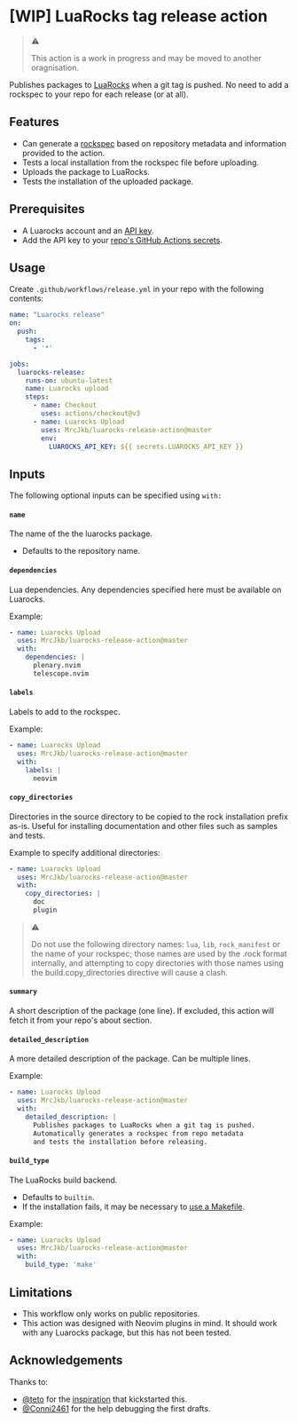 # [WIP] LuaRocks tag release action

> :warning:
>
> This action is a work in progress and may be moved to another oragnisation.

Publishes packages to [LuaRocks](https://luarocks.org/) when a git tag is pushed.
No need to add a rockspec to your repo for each release (or at all).

## Features

* Can generate a [rockspec](https://github.com/luarocks/luarocks/wiki/Rockspec-format) based on repository metadata and information provided to the action.
* Tests a local installation from the rockspec file before uploading.
* Uploads the package to LuaRocks.
* Tests the installation of the uploaded package.

## Prerequisites

* A Luarocks account and an [API key](https://luarocks.org/settings/api-keys).
* Add the API key to your [repo's GitHub Actions secrets](https://docs.github.com/en/actions/security-guides/encrypted-secrets#creating-encrypted-secrets-for-a-repository).

## Usage

Create `.github/workflows/release.yml` in your repo with the following contents:
```yaml
name: "Luarocks release"
on:
  push:
    tags:
      - '*'

jobs:
  luarocks-release:
    runs-on: ubuntu-latest
    name: Luarocks upload
    steps:
      - name: Checkout
        uses: actions/checkout@v3
      - name: Luarocks Upload
        uses: MrcJkb/luarocks-release-action@master
        env:
          LUAROCKS_API_KEY: ${{ secrets.LUAROCKS_API_KEY }}
```

## Inputs

The following optional inputs can be specified using `with:`

#### `name`

The name of the the luarocks package.

* Defaults to the repository name.

#### `dependencies`

Lua dependencies.
Any dependencies specified here must be available on Luarocks.

Example:

```yaml
- name: Luarocks Upload
  uses: MrcJkb/luarocks-release-action@master
  with:
    dependencies: |
      plenary.nvim
      telescope.nvim
```

#### `labels`

Labels to add to the rockspec.

Example:

```yaml
- name: Luarocks Upload
  uses: MrcJkb/luarocks-release-action@master
  with:
    labels: |
      neovim
```

#### `copy_directories`

Directories in the source directory to be copied to the rock installation prefix as-is. Useful for installing documentation and other files such as samples and tests.

Example to specify additional directories:

```yaml
- name: Luarocks Upload
  uses: MrcJkb/luarocks-release-action@master
  with:
    copy_directories: |
      doc
      plugin
```

> :warning:
>
> Do not use the following directory names: `lua`, `lib`, `rock_manifest` or the name of your rockspec; those names are used by the .rock format internally, and attempting to copy directories with those names using the build.copy_directories directive will cause a clash.

#### `summary`

A short description of the package (one line).
If excluded, this action will fetch it from your repo's about section.

#### `detailed_description`

A more detailed description of the package. Can be multiple lines.

Example:

```yaml
- name: Luarocks Upload
  uses: MrcJkb/luarocks-release-action@master
  with:
    detailed_description: |
      Publishes packages to LuaRocks when a git tag is pushed.
      Automatically generates a rockspec from repo metadata
      and tests the installation before releasing.
```

#### `build_type`

The LuaRocks build backend.

* Defaults to `builtin`.
* If the installation fails, it may be necessary to [use a Makefile](https://github.com/luarocks/luarocks/wiki/Creating-a-Makefile-that-plays-nice-with-LuaRocks).

Example:

```yaml
- name: Luarocks Upload
  uses: MrcJkb/luarocks-release-action@master
  with:
    build_type: 'make'
```

## Limitations

* This workflow only works on public repositories.
* This action was designed with Neovim plugins in mind. It should work with any Luarocks package, but this has not been tested.

## Acknowledgements

Thanks to:

* [@teto](https://github.com/teto) for the [inspiration](https://teto.github.io/posts/2022-06-22-neovim-plugin-luarocks-2.html) that kickstarted this.
* [@Conni2461](https://github.com/Conni2461) for the help debugging the first drafts.
